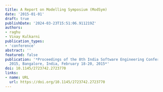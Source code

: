 ```yaml
---
title: A Report on Modelling Symposium (ModSym)
date: '2015-01-01'
draft: true
publishDate: '2024-03-23T15:51:06.911219Z'
authors:
- raghu
- Vinay Kulkarni
publication_types:
- 'conference'
abstract: ''
featured: false
publication: '*Proceedings of the 8th India Software Engineering Conference, ISEC
  2015, Bangalore, India, February 18-20, 2015*'
doi: 10.1145/2723742.2723770
links:
- name: URL
  url: https://doi.org/10.1145/2723742.2723770
---
```


